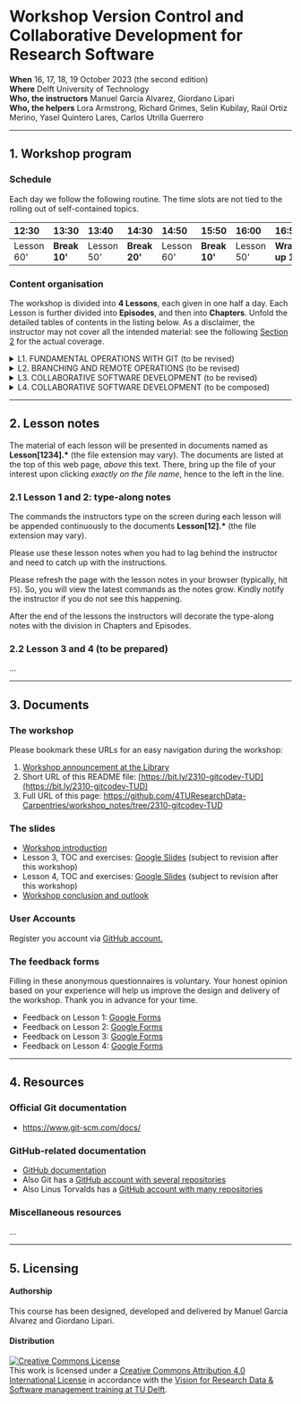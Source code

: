 # Workshop Version Control and Collaborative Development for Research Software

**When** 16, 17, 18, 19 October 2023 (the second edition)  
**Where** Delft University of Technology  
**Who, the instructors** Manuel Garcia Alvarez, Giordano Lipari  
**Who, the helpers** Lora Armstrong, Richard Grimes, Selin Kubilay, Raúl Ortiz Merino, Yasel Quintero Lares, Carlos Utrilla Guerrero

---
## 1. Workshop program

### Schedule

Each day we follow the following routine. 
The time slots are not tied to the rolling out of self-contained topics.

| 12:30  | 13:30 | 13:40 | 14:30 | 14:50 | 15:50 | 16:00 | 16:50 | 17:00 |
|:-------|:------|:------|:------|:------|:------|:------|:------|:------|
| Lesson 60' | **Break 10'** | Lesson 50' | **Break 20'** | Lesson 60' | **Break 10'** | Lesson  50'| **Wrap-up 10'** | Closure |


### Content organisation

The workshop is divided into **4 Lessons**, each given in one half a day. 
Each Lesson is further divided into **Episodes**, and then into **Chapters**. 
Unfold the detailed tables of contents in the listing below. 
As a disclaimer, the instructor may not cover all the intended material: 
see the following [Section 2](#2-lesson-notes) for the actual coverage.  

<details> 
<summary>
L1. FUNDAMENTAL OPERATIONS WITH GIT (to be revised)
</summary>
  
| Episode | Topic |
|:----|:----|
| **1.1** | **Git repositories for version control** | 
| --- | Introduction to Git | 
| --- | Git command syntax and getting help | 
| --- | Creating an empty repository | 
| **1.2** | **Tracking changes in working documents** | 
| --- | Tracking changes with the index | 
| --- | Not tracking and stop tracking | 
| --- | Undoing changes with the index | 
| --- | Deleting and renaming tracked files and directories  | 
| **1.3** | **Organising tracked changes in a history** | 
| --- | Committing changes with a configured identity and a message | 
| --- | Inspecting changes using the history | 
| --- | Undoing changes with the history | 
  
</details>

<details> 
<summary>
L2. BRANCHING AND REMOTE OPERATIONS (to be revised)
</summary>
  
| Episode | Topic |
|:----|:----|
| **2.1** | **Branching** | 
| --- | Create, rename, change, and delete branches | 
| --- | Develop and compare branches | 
| --- | Visualise and merge branches, and resolve conflicts | 
| **2.2** | **Operations with remotes** | 
| --- | What are remote repositories? |
| --- | Cloning remote repositories  |
| --- | Comparing repositories |
| --- | Syncing changes between repositories |
| --- | Multiple branches, multiple remotes |

</details>

<details> 
<summary>
L3. COLLABORATIVE SOFTWARE DEVELOPMENT (to be revised)
</summary>
  
| Episode | Topic |
|:----|:----|
| **3.1** | **Collaborative software development** | 
| --- | When to aim for a collaborative approach? |
| --- | Management strategies |
| --- | Roles and responsibilities |
| **3.2** | **Collaborative Platforms** |
| --- | Connecting to code repositories |
| --- | Collaborators |
| --- | Pull requests and forks |
| --- | Documenting issues |
| **3.3** | **Collaborative Workflows and Management** | 
| --- | How workflow can help teams?|
| --- | Branching Workflow |
| --- | Forking Workflow |
| --- | Code reviews |
| --- | Managing collaboration|

</details>


<details> 
<summary>
L4. COLLABORATIVE SOFTWARE DEVELOPMENT (to be composed)
</summary>
  
| Episode | Topic |
|:----|:----|
| **4.1** | **Episode title** | 
| --- | Chapter title |
| --- | Chapter title |
| **4.2** | **Episode title** |
| --- | Chapter title |
| --- | Chapter title |
| **4.3** | **Episode title** | 
| --- | Chapter title |
| --- | Chapter title |

</details>

---

## 2. Lesson notes

The material of each lesson will be presented in documents named as **Lesson[1234].\*** (the file extension may vary).
The documents are listed at the top of this web page, _above_ this text.
There, bring up the file of your interest upon clicking _exactly on the file name_, hence to the left in the line. 

### 2.1 Lesson 1 and 2: type-along notes

The commands the instructors type on the screen during each lesson will be appended continuously to the documents **Lesson[12].\*** (the file extension may vary).

Please use these lesson notes when you had to lag behind the instructor and need to catch up with the instructions. 

Please refresh the page with the lesson notes in your browser (typically, hit `F5`). 
So, you will view the latest commands as the notes grow.
Kindly notify the instructor if you do not see this happening.

After the end of the lessons the instructors will decorate the type-along notes with the division in Chapters and Episodes.

### 2.2 Lesson 3 and 4 (to be prepared)

...

---
## 3. Documents

### The workshop
Please bookmark these URLs for an easy navigation during the workshop:

1. [Workshop announcement at the Library](https://www.tudelft.nl/library/research-data-management/r/training-evenementen/training-voor-onderzoekers/version-control-collaborative-development-for-research-software)
2. Short URL of this README file: [https://bit.ly/2310-gitcodev-TUD](https://bit.ly/2310-gitcodev-TUD)
3. Full URL of this page: https://github.com/4TUResearchData-Carpentries/workshop_notes/tree/2310-gitcodev-TUD 

### The slides
* [Workshop introduction](https://drive.google.com/file/d/1-HX-avKiULFfc14mT0yhLfamqoQgehnm/view?usp=drive_link)
* Lesson 3, TOC and exercises: [Google Slides](...) (subject to revision after this workshop)
* Lesson 4, TOC and exercises: [Google Slides](...) (subject to revision after this workshop)
* [Workshop conclusion and outlook](...)

### User Accounts

Register you account via [GitHub account.](https://forms.gle/asj6dAhTh6vcyUhV9)

### The feedback forms

Filling in these anonymous questionnaires is voluntary.
Your honest opinion based on your experience will help us improve the design and delivery of the workshop. 
Thank you in advance for your time.

* Feedback on Lesson 1: [Google Forms](https://forms.gle/97uGyGNZDawi9JXa7)
* Feedback on Lesson 2: [Google Forms](https://forms.gle/S3RrnFf8gRTRGbfV8)
* Feedback on Lesson 3: [Google Forms](https://forms.gle/SpKPDy42zY1PTzUv9)
* Feedback on Lesson 4: [Google Forms](https://forms.gle/6jipvVF7bfiCoNso7)


---
## 4. Resources

### Official Git documentation

* https://www.git-scm.com/docs/

### GitHub-related documentation

* [GitHub documentation](https://docs.github.com/en)
* Also Git has a [GitHub account with several repositories](https://github.com/git/)
* Also Linus Torvalds has a [GitHub account with many repositories](https://github.com/torvalds)

### Miscellaneous resources

...

---

## 5. Licensing

#### Authorship

This course has been designed, developed and delivered by Manuel Garcia Alvarez and Giordano Lipari.

#### Distribution
<a rel="license" href="http://creativecommons.org/licenses/by/4.0/"><img alt="Creative Commons License" style="border-width:0" src="https://i.creativecommons.org/l/by/4.0/88x31.png" /></a><br />This work is licensed under a <a rel="license" href="http://creativecommons.org/licenses/by/4.0/">Creative Commons Attribution 4.0 International License</a> in accordance with the <a href='https://doi.org/10.5281/zenodo.3516874'> Vision for Research Data & Software management training at TU Delft</a>.
